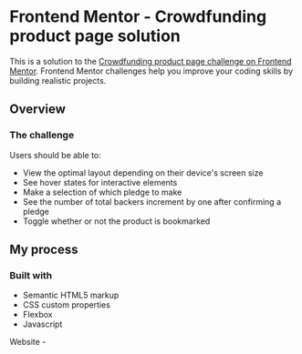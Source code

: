 # Frontend Mentor - Crowdfunding product page solution

This is a solution to the [Crowdfunding product page challenge on Frontend Mentor](https://www.frontendmentor.io/challenges/crowdfunding-product-page-7uvcZe7ZR). Frontend Mentor challenges help you improve your coding skills by building realistic projects. 

## Overview

### The challenge

Users should be able to:

- View the optimal layout depending on their device's screen size
- See hover states for interactive elements
- Make a selection of which pledge to make
- See the number of total backers increment by one after confirming a pledge
- Toggle whether or not the product is bookmarked

## My process

### Built with

- Semantic HTML5 markup
- CSS custom properties
- Flexbox
- Javascript

Website - 
